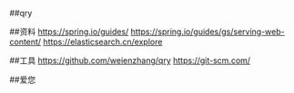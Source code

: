 ##qry

##资料
https://spring.io/guides/
https://spring.io/guides/gs/serving-web-content/
https://elasticsearch.cn/explore

##工具
https://github.com/weienzhang/qry
https://git-scm.com/

##爱您